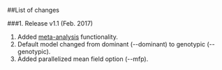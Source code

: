 ##List of changes

###1. Release v1.1 (Feb. 2017)
 1. Added [meta-analysis](meta.md) functionality.
 2. Default model changed from dominant (--dominant) to genotypic (--genotypic).
 3. Added parallelized mean field option (--mfp).
